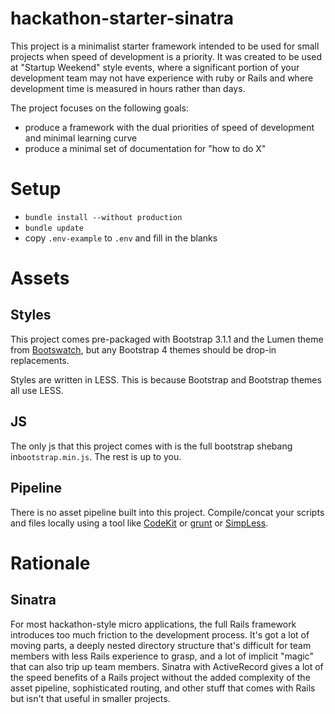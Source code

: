 # hackathon-starter-sinatra

This project is a minimalist starter framework intended to be used for small projects when speed of development is a priority. It was created to be used at "Startup Weekend" style events, where a significant portion of your development team may not have experience with ruby or Rails and where development time is measured in hours rather than days.

The project focuses on the following goals:
- produce a framework with the dual priorities of speed of development and minimal learning curve
- produce a minimal set of documentation for "how to do X"

# Setup
- `bundle install --without production`
- `bundle update`
- copy `.env-example` to `.env` and fill in the blanks

# Assets

## Styles
This project comes pre-packaged with Bootstrap 3.1.1 and the Lumen theme from [Bootswatch](http://bootswatch.com), but any Bootstrap 4 themes should be drop-in replacements.

Styles are written in LESS. This is because Bootstrap and Bootstrap themes all use LESS. 

## JS
The only js that this project comes with is the full bootstrap shebang in`bootstrap.min.js`.  The rest is up to you.

## Pipeline
There is no asset pipeline built into this project. Compile/concat your scripts and files locally using a tool like [CodeKit](https://incident57.com/codekit/) or [grunt](http://gruntjs.com) or [SimpLess](http://wearekiss.com/simpless).

# Rationale

## Sinatra
For most hackathon-style micro applications, the full Rails framework introduces too much friction to the development process. It's got a lot of moving parts, a deeply nested directory structure that's difficult for team members with less Rails experience to grasp, and a lot of implicit "magic" that can also trip up team members. Sinatra with ActiveRecord gives a lot of the speed benefits of a Rails project without the added complexity of the asset pipeline, sophisticated routing, and other stuff that comes with Rails but isn't that useful in smaller projects.